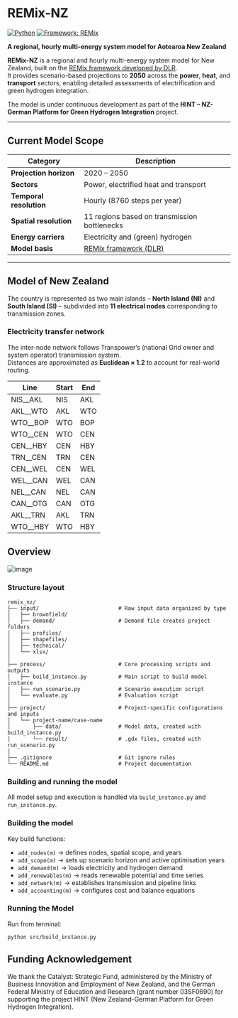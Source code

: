 # REMix-NZ

[![Python](https://img.shields.io/badge/Python-3.10+-blue.svg)]()
[![Framework: REMix](https://img.shields.io/badge/Framework-REMix-orange.svg)]()

**A regional, hourly multi-energy system model for Aotearoa New Zealand**

**REMix-NZ** is a regional and hourly multi-energy system model for New Zealand, built on the [REMix framework developed by DLR](https://dlr-ve.gitlab.io/esy/remix/framework/).  
It provides scenario-based projections to **2050** across the **power**, **heat**, and **transport** sectors, enabling detailed assessments of electrification and green hydrogen integration.

The model is under continuous development as part of the **HINT – NZ-German Platform for Green Hydrogen Integration** project.

---

## Current Model Scope

| Category | Description |
|-----------|--------------|
| **Projection horizon** | 2020 – 2050 |
| **Sectors** | Power, electrified heat and transport |
| **Temporal resolution** | Hourly (8760 steps per year) |
| **Spatial resolution** | 11 regions based on transmission bottlenecks |
| **Energy carriers** | Electricity and (green) hydrogen |
| **Model basis** | [REMix framework (DLR)](https://dlr-ve.gitlab.io/esy/remix/framework/) |

---

## Model of New Zealand

The country is represented as two main islands – **North Island (NI)** and **South Island (SI)** – subdivided into **11 electrical nodes** corresponding to transmission zones.

### Electricity transfer network
The inter-node network follows Transpower’s (national Grid owner and system operator) transmission system.  
Distances are approximated as **Euclidean × 1.2** to account for real-world routing.

| Line | Start | End |
|------|--------|-----|
| NIS__AKL | NIS | AKL |
| AKL__WTO | AKL | WTO |
| WTO__BOP | WTO | BOP |
| WTO__CEN | WTO | CEN |
| CEN__HBY | CEN | HBY |
| TRN__CEN | TRN | CEN |
| CEN__WEL | CEN | WEL |
| WEL__CAN | WEL | CAN |
| NEL__CAN | NEL | CAN |
| CAN__OTG | CAN | OTG |
| AKL__TRN | AKL | TRN |
| WTO__HBY | WTO | HBY |

## Overview

![image](https://github.com/rafaella-git/energy-nz/assets/135769724/3eab3ebb-4d42-4593-804b-628b7811b7e2)

### Structure layout

```
remix_nz/
├── input/                         # Raw input data organized by type
│   ├── brownfield/
│   ├── demand/                    # Demand file creates project folders
│   ├── profiles/
│   ├── shapefiles/
│   ├── technical/
│   └── xlsx/
│
├── process/                       # Core processing scripts and outputs
│   ├── build_instance.py          # Main script to build model instance
│   ├── run_scenario.py            # Scenario execution script
│   └── evaluate.py                # Evaluation script
│
├── project/                       # Project-specific configurations and inputs
│   └── project-name/case-name
│       ├── data/                  # Model data, created with build_instance.py
│       └── result/                # .gdx files, created with run_scenario.py
│
├── .gitignore                     # Git ignore rules
└── README.md                      # Project documentation
```

### Building and running the model

All model setup and execution is handled via `build_instance.py` and `run_instance.py`.

### Building the model
Key build functions:
- `add_nodes(m)` → defines nodes, spatial scope, and years  
- `add_scope(m)` → sets up scenario horizon and active optimisation years  
- `add_demand(m)` → loads electricity and hydrogen demand  
- `add_renewables(m)` → reads renewable potential and time series  
- `add_network(m)` → establishes transmission and pipeline links  
- `add_accounting(m)` → configures cost and balance equations  

### Running the Model

Run from terminal:
```bash
python src/build_instance.py
```

## Funding Acknowledgement
We thank the Catalyst: Strategic Fund, administered by the Ministry of Business Innovation and Employment of New Zealand, and the German Federal Ministry of Education and Research (grant number 03SF0690) for supporting the project HINT (New Zealand-German Platform for Green Hydrogen Integration). 
